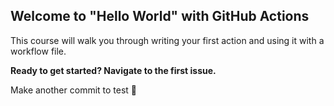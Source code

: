 ## Welcome to "Hello World" with GitHub Actions

This course will walk you through writing your first action and using it with a workflow file. 

**Ready to get started? Navigate to the first issue.**

Make another commit to test :muscle:
